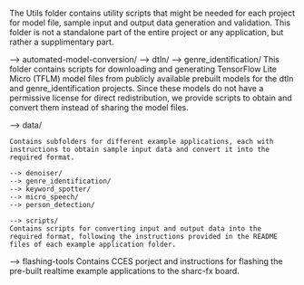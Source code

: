 The Utils folder contains utility scripts that might be needed for each project for model file, sample input and output data generation and validation. 
This folder is not a standalone part of the entire project or any application, but rather a supplimentary part.

--> automated-model-conversion/
	--> dtln/
	--> genre_identification/
	This folder contains scripts for downloading and generating TensorFlow Lite Micro (TFLM) model files from publicly available prebuilt models for the dtln and genre_identification projects. Since these models do not have a permissive license for direct redistribution, we provide scripts to obtain and convert them instead of sharing the model files.

--> data/

	Contains subfolders for different example applications, each with instructions to obtain sample input data and convert it into the required format.

    --> denoiser/
	--> genre_identification/
	--> keyword_spotter/
	--> micro_speech/
	--> person_detection/

	--> scripts/
	Contains scripts for converting input and output data into the required format, following the instructions provided in the README files of each example application folder.
	
--> flashing-tools
	Contains CCES porject and instructions for flashing the pre-built realtime example applications to the sharc-fx board.